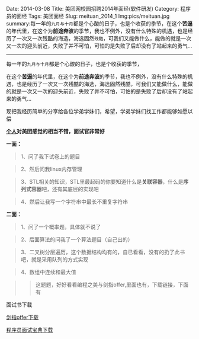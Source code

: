 Date: 2014-03-08
Title: 美团网校园招聘2014年面经(软件研发)
Category: 程序员的面经
Tags: 美团面经
Slug: meituan_2014_1
Img:pics/meituan.jpg
summary:每一年的`九月与十月`都是个心酸的日子，也是个收获的季节，在这个**苦逼**的年代里，在这个为**前途奔波**的季节，我也不例外，没有什么特殊的机遇，也是经历了一次又一次残酷的海选，海选固然`残酷`，可我们又能做什么，能做的就是一次又一次的迎头前近，失败了并不可怕，可怕的是失败了后却没有了站起来的勇气...

----------

每一年的`九月与十月`都是个心酸的日子，也是个收获的季节，

在这个**苦逼**的年代里，在这个为**前途奔波**的季节，我也不例外，没有什么特殊的机遇，也是经历了一次又一次残酷的海选，海选固然残酷，可我们又能做什么，能做的就是一次又一次的迎头前近，失败了并不可怕，可怕的是失败了后却没有了站起来的勇气...

现把我经历简单的分享给各位学弟学妹们，希望，学弟学妹们找工作都能够如愿以偿

**<a href="http://www.yanyulin.info" target="_blank">个人</a>对美团感觉的相当不错，面试官非常好**

**一面：**

>1、问了我下试卷上的题目

>2、然后问我linux内存管理

>3、STL相关的知识，STL里最起码的你要知道什么是**关联容器**，什么是**序列式容器**吧，还有其底层的实现吧


>4、然后让我写一个字符串中最长不重复字符串

**二面：**

>1、问了一个概率题，具体就不说了

>2、后面算法的问我了一个算法题目（自己出的）

>3、二叉树分层遍历，这个数据结构均有的，自已看看，没有的扔了此书吧，就是采用队列的方式实现

>4、数组中连续和最大值

>>这题题，好好看看编程之美与剑指offer,里面也有，下载链接，下面有

面试书下载

><a href="http://www.yanyulin.info/pages/2014/03/offer.html" target="_blank">
剑指offer下载
</a>


><a href="http://www.yanyulin.info/pages/2014/02/pbaodian.html" target="_blank">
程序员面试宝典下载
</a>



